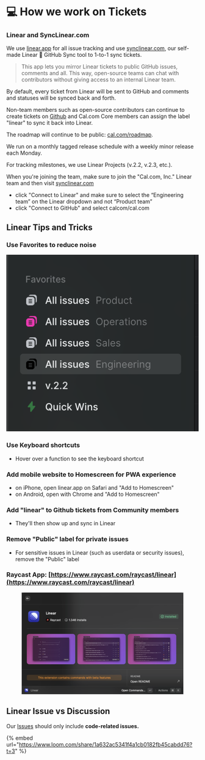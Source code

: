 # 💻 How we work on Tickets

### Linear and SyncLinear.com

We use [linear.app](https://linear.app) for all issue tracking and use [synclinear.com](https://synclinear.com), our self-made Linear 🔄 GitHub Sync tool to 1-to-1 sync tickets.

> This app lets you mirror Linear tickets to public GitHub issues, comments and all. This way, open-source teams can chat with contributors without giving access to an internal Linear team.

By default, every ticket from Linear will be sent to GitHub and comments and statuses will be synced back and forth.

Non-team members such as open-source contributors can continue to create tickets on [Github](https://github.com/calcom/cal.com/issues) and Cal.com Core members can assign the label "linear" to sync it back into Linear.

The roadmap will continue to be public: [cal.com/roadmap](https://cal.com/roadmap).

We run on a monthly tagged release schedule with a weekly minor release each Monday.

For tracking milestones, we use Linear Projects (v.2.2, v.2.3, etc.).



When you're joining the team, make sure to join the "Cal.com, Inc." Linear team and then visit [synclinear.com](https://synclinear.com)

* click "Connect to Linear" and make sure to select the “Engineering team” on the Linear dropdown and not “Product team”
* click "Connect to GitHub" and select calcom/cal.com

## Linear Tips and Tricks

### Use Favorites to reduce noise

![](<../.gitbook/assets/CleanShot 2022-10-12 at 20.47.42@2x.png>)

### Use Keyboard shortcuts

* Hover over a function to see the keyboard shortcut

### Add mobile website to Homescreen for PWA experience

* on iPhone, open linear.app on Safari and "Add to Homescreen"
* on Android, open with Chrome and "Add to Homescreen"

### Add "linear" to Github tickets from Community members

* They'll then show up and sync in Linear

### Remove "Public" label for private issues

* For sensitive issues in Linear (such as userdata or security issues), remove the "Public" label

### Raycast App: [https://www.raycast.com/raycast/linear](https://www.raycast.com/raycast/linear)

<figure><img src="../.gitbook/assets/CleanShot 2022-10-13 at 10.38.32@2x.png" alt=""><figcaption></figcaption></figure>

## **Linear** Issue vs Discussion

Our [Issues](https://github.com/calcom/cal.com/issues) should only include **code-related issues.**

{% embed url="https://www.loom.com/share/1a632ac5341f4a1cb0182fb45cabdd76?t=3" %}
